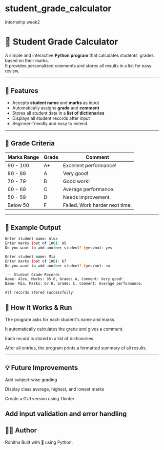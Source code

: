 # student_grade_calculator
Internship week2
# 🧮 Student Grade Calculator

A simple and interactive **Python program** that calculates students’ grades based on their marks.  
It provides personalized comments and stores all results in a list for easy review.

---

## 🚀 Features

- Accepts **student name** and **marks** as input  
- Automatically assigns **grade** and **comment**  
- Stores all student data in a **list of dictionaries**  
- Displays all student records after input  
- Beginner-friendly and easy to extend  

---

## 🧠 Grade Criteria

| Marks Range | Grade | Comment |
|--------------|--------|----------|
| 90 - 100 | A+ | Excellent performance! |
| 80 - 89 | A | Very good! |
| 70 - 79 | B | Good work! |
| 60 - 69 | C | Average performance. |
| 50 - 59 | D | Needs improvement. |
| Below 50 | F | Failed. Work harder next time. |

---

## 📘 Example Output

```bash
Enter student name: Alex
Enter marks (out of 100): 85
Do you want to add another student? (yes/no): yes

Enter student name: Mia
Enter marks (out of 100): 67
Do you want to add another student? (yes/no): no

--- Student Grade Records ---
Name: Alex, Marks: 85.0, Grade: A, Comment: Very good!
Name: Mia, Marks: 67.0, Grade: C, Comment: Average performance.

All records stored successfully!
```
## 🧩 How It Works & Run

The program asks for each student's name and marks.

It automatically calculates the grade and gives a comment.

Each record is stored in a list of dictionaries.

After all entries, the program prints a formatted summary of all results.

---
## 💡 Future Improvements

Add subject-wise grading

Display class average, highest, and lowest marks

Create a GUI version using Tkinter

Add input validation and error handling 
---

## 👩‍💻 Author

Rohitha
Built with 💙 using Python.
